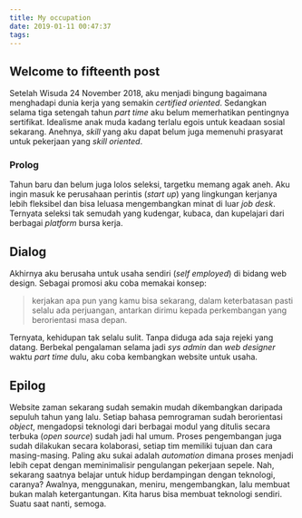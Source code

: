 ```yaml
---
title: My occupation
date: 2019-01-11 00:47:37
tags:
---
```


## Welcome to fifteenth post

Setelah Wisuda 24 November 2018, aku menjadi bingung bagaimana menghadapi dunia kerja yang semakin _certified oriented_. Sedangkan selama tiga setengah tahun _part time_ aku belum memerhatikan pentingnya sertifikat. Idealisme anak muda kadang terlalu egois untuk keadaan sosial sekarang. Anehnya, _skill_ yang aku dapat belum juga memenuhi prasyarat untuk pekerjaan yang _skill oriented_.

### Prolog

Tahun baru dan belum juga lolos seleksi, targetku memang agak aneh. Aku ingin masuk ke perusahaan perintis (_start up_) yang lingkungan kerjanya lebih fleksibel dan bisa leluasa mengembangkan minat di luar _job desk_. Ternyata seleksi tak semudah yang kudengar, kubaca, dan kupelajari dari berbagai _platform_ bursa kerja.

## Dialog

Akhirnya aku berusaha untuk usaha sendiri (_self employed_) di bidang web design. Sebagai promosi aku coba memakai konsep:

> kerjakan apa pun yang kamu bisa sekarang, dalam keterbatasan pasti selalu ada perjuangan, antarkan dirimu kepada perkembangan yang berorientasi masa depan.

Ternyata, kehidupan tak selalu sulit. Tanpa diduga ada saja rejeki yang datang. Berbekal pengalaman selama jadi _sys admin_ dan _web designer_ waktu _part time_ dulu, aku coba kembangkan website untuk usaha.

## Epilog

Website zaman sekarang sudah semakin mudah dikembangkan daripada sepuluh tahun yang lalu. Setiap bahasa pemrograman sudah berorientasi _object_, mengadopsi teknologi dari berbagai modul yang ditulis secara terbuka (_open source_) sudah jadi hal umum. Proses pengembangan juga sudah dilakukan secara kolaborasi, setiap tim memiliki tujuan dan cara masing-masing. Paling aku sukai adalah _automation_ dimana proses menjadi lebih cepat dengan meminimalisir pengulangan pekerjaan sepele. Nah, sekarang saatnya belajar untuk hidup berdampingan dengan teknologi, caranya? Awalnya, menggunakan, meniru, mengembangkan, lalu membuat bukan malah ketergantungan. Kita harus bisa membuat teknologi sendiri. Suatu saat nanti, semoga.